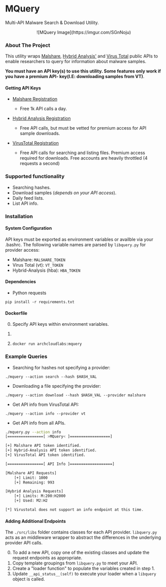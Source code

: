 # MQuery
Multi-API Malware Search &amp; Download Utility.

<html>
    <center>
    ![MQuery Image](https://imgur.com/SGnNoju)
    </center>
</html>

### About The Project
This utility wraps [Malshare](https://www.malshare.com), [Hybrid
Analysis'](https://www.hybrid-analysis.com) and 
[Virus Total](https://www.virustotal.com) public APIs to enable researchers to 
query for information about malware samples.  

**You must have an API key(s) to use this utility. Some features only work if
you have a premium API- key(I.E: downloading samples from VT)**. 

#### Getting API Keys
* [Malshare Registration]()
    * Free 1k API calls a day.

* [Hybrid Analysis Registration]()
    * Free API calls, but must be vetted for premium access for API sample 
      downloads.
* [VirusTotal Registration]()
    * Free API calls for searching and listing files. Premium access required
      for downloads. Free accounts are heavily throttled (4 requests a second)

### Supported functionality
* Searching hashes.
* Download samples (*depends on your API access*).
* Daily feed lists.
* List API info.

### Installation

#### System Configuration
API keys must be exported as environment variables or availble via your .bashrc.
The following variable names are parsed by ```libquery.py``` for provider access:

* Malshare: ```MALSHARE_TOKEN```
* Virus Total (vt): ```VT_TOKEN```
* Hybrid-Analysis (hba): ```HBA_TOKEN```

#### Dependencies
* Python requests
```
pip install -r requirements.txt
```

#### Dockerfile
0. Specify API keys within environment variables.
1. ``` docker build . -t archcloudlabs:mquery"
2. ```docker run archcloudlabs:mquery ```

### Example Queries
* Searching for hashes not specifying a provider:
```
./mquery --action search --hash $HASH_VAL 
```

* Downloading a file specifying the provider:
```
./mquery --action download --hash $HASH_VAL --provider malshare
```

* Get API info from VirusTotal API:
```
./mquery --action info --provider vt
```

* Get API info from all APIs.
```bash
./mquery.py --action info
[================[ >MQuery< ]==================]

[+] Malshare API token identified.
[+] Hybrid-Analysis API token identified.
[+] VirusTotal API token identified.

[================[ API Info ]===================]

[Malshare API Requests]
    [+] Limit: 1000
    [+] Remaining: 993

[Hybrid Analysis Requests]
    [+] Limits: M:200:H2000
    [+] Used: M2:H2

[*] Virustotal does not support an info endpoint at this time.
```

#### Adding Additional Endpoints
The ``` ./src/libs ```  folder contains classes for each API provider. 
```libquery.py``` acts as an middleware wrapper to abstract the differences in 
the underlying provider API calls. 

0. To add a new API, copy one of the existing classes and update the request 
endpoints as appropriate.
1. Copy template groupings from ```libquery.py``` to meet your API.
2. Create a  "loader function" to populate the variables created in step 1.
3. Update ```__api_status__(self)``` to execute your loader when a
```libquery``` object is called.
